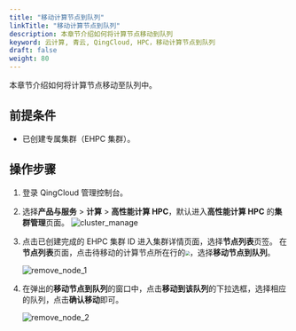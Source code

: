 ```yaml
---
title: "移动计算节点到队列"
linkTitle: "移动计算节点到队列"
description: 本章节介绍如何将计算节点移动到队列
keyword: 云计算, 青云, QingCloud, HPC，移动计算节点到队列
draft: false
weight: 80
---
```


本章节介绍如何将计算节点移动至队列中。

## 前提条件

* 已创建专属集群（EHPC 集群）。

## 操作步骤

1. 登录 QingCloud 管理控制台。

2. 选择**产品与服务** > **计算** > **高性能计算 HPC**，默认进入**高性能计算 HPC** 的**集群管理**页面。
   ![cluster_manage](../../../_images/cluster_manage.png)

3. 点击已创建完成的 EHPC 集群 ID 进入集群详情页面，选择**节点列表**页签。 在**节点列表**页面，点击待移动的计算节点所在行的<img src="../../../_images/more_operation.png" style="zoom:50%;" />，选择**移动节点到队列**。

   ![remove_node_1](../../../_images/remove_node_1.png)

4. 在弹出的**移动节点到队列**的窗口中，点击**移动到该队列**的下拉选框，选择相应的队列，点击**确认移动**即可。

   ![remove_node_2](../../../_images/remove_node_2.png)




